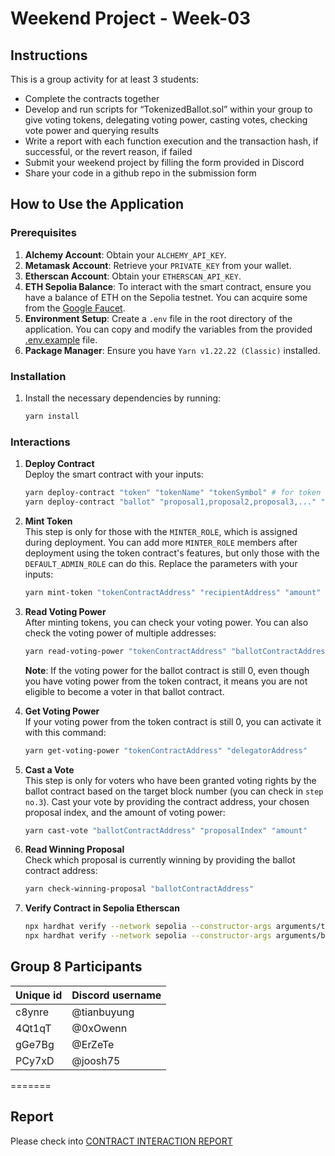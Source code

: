 # Weekend Project - Week-03

## Instructions

This is a group activity for at least 3 students:

- Complete the contracts together
- Develop and run scripts for “TokenizedBallot.sol” within your group to give voting tokens, delegating voting power, casting votes, checking vote power and querying results
- Write a report with each function execution and the transaction hash, if successful, or the revert reason, if failed
- Submit your weekend project by filling the form provided in Discord
- Share your code in a github repo in the submission form

## How to Use the Application

### Prerequisites

1. **Alchemy Account**: Obtain your `ALCHEMY_API_KEY`.
2. **Metamask Account**: Retrieve your `PRIVATE_KEY` from your wallet.
3. **Etherscan Account**: Obtain your `ETHERSCAN_API_KEY`.
4. **ETH Sepolia Balance**: To interact with the smart contract, ensure you have a balance of ETH on the Sepolia testnet. You can acquire some from the [Google Faucet](https://cloud.google.com/application/web3/faucet/ethereum/sepolia).
5. **Environment Setup**: Create a `.env` file in the root directory of the application. You can copy and modify the variables from the provided [.env.example](.env.example) file.
6. **Package Manager**: Ensure you have `Yarn v1.22.22 (Classic)` installed.

### Installation

1. Install the necessary dependencies by running:

   ```bash
   yarn install
   ```

### Interactions

1. **Deploy Contract**  
   Deploy the smart contract with your inputs:

   ```bash
   yarn deploy-contract "token" "tokenName" "tokenSymbol" # for token
   yarn deploy-contract "ballot" "proposal1,proposal2,proposal3,..." "tokenContractAddress" "targetBlockNumber" # for ballot
   ```

2. **Mint Token**  
   This step is only for those with the `MINTER_ROLE`, which is assigned during deployment. You can add more `MINTER_ROLE` members after deployment using the token contract's features, but only those with the `DEFAULT_ADMIN_ROLE` can do this. Replace the parameters with your inputs:

   ```bash
   yarn mint-token "tokenContractAddress" "recipientAddress" "amount"
   ```

3. **Read Voting Power**  
   After minting tokens, you can check your voting power. You can also check the voting power of multiple addresses:

   ```bash
   yarn read-voting-power "tokenContractAddress" "ballotContractAddress" "address1" "address2" "address3"...
   ```

   **Note**: If the voting power for the ballot contract is still 0, even though you have voting power from the token contract, it means you are not eligible to become a voter in that ballot contract.

4. **Get Voting Power**  
   If your voting power from the token contract is still 0, you can activate it with this command:

   ```bash
   yarn get-voting-power "tokenContractAddress" "delegatorAddress"
   ```

5. **Cast a Vote**  
   This step is only for voters who have been granted voting rights by the ballot contract based on the target block number (you can check in `step no.3`). Cast your vote by providing the contract address, your chosen proposal index, and the amount of voting power:

   ```bash
   yarn cast-vote "ballotContractAddress" "proposalIndex" "amount"
   ```

6. **Read Winning Proposal**  
   Check which proposal is currently winning by providing the ballot contract address:

   ```bash
   yarn check-winning-proposal "ballotContractAddress"
   ```

7. **Verify Contract in Sepolia Etherscan**

   ```bash
   npx hardhat verify --network sepolia --constructor-args arguments/tokenArguments.js "tokenContractAddress"
   npx hardhat verify --network sepolia --constructor-args arguments/ballotArguments.js "ballotContractAddress"
   ```

## Group 8 Participants

| Unique id | Discord username |
| --------- | ---------------- |
| c8ynre    | @tianbuyung      |
| 4Qt1qT    | @0xOwenn         |
| gGe7Bg    | @ErZeTe          |
| PCy7xD    | @joosh75         |
=======


## Report

Please check into [CONTRACT INTERACTION REPORT](./reports/contract-interaction.md)
